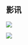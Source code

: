 影讯
 ---
 
![](https://github.com/fangsxin/dushu/blob/master/img/%E6%A0%87%E9%A2%98.png?raw=true)


![](https://github.com/fangsxin/dushu/blob/master/img/%E9%A3%8E%E6%99%AF.png?raw=true)
